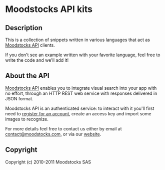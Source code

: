 # Moodstocks API kits

## Description

This is a collection of snippets written in various languages
that act as [Moodstocks API](http://www.moodstocks.com/visual-search-as-a-service/)
clients.

If you don't see an example written with your favorite language, feel free to
write the code and we'll add it!

## About the API

[Moodstocks API](http://www.moodstocks.com/visual-search-as-a-service/)
enables you to integrate visual search into your app with no effort, through an
HTTP REST web service with responses delivered in JSON format.

Moodstocks API is an authenticated service: to interact with it you'll first
need to [register for an account](http://api.moodstocks.com/signup), create an
access key and import some images to recognize.

For more details feel free to contact us either by email at
<a href="m&#x61;&#x69;l&#116;&#111;:&#x63;&#x6F;&#110;&#x74;&#097;&#099;&#x74;&#064;&#109;&#x6F;&#x6F;&#x64;&#115;&#x74;&#111;&#099;&#x6B;s&#x2E;&#099;&#x6F;&#109;">&#x63;&#x6F;&#110;&#x74;&#097;&#099;&#x74;&#064;&#109;&#x6F;&#x6F;&#x64;&#115;&#x74;&#111;&#099;&#x6B;s&#x2E;&#099;&#x6F;&#109;</a>,
or via our
[website](http://www.moodstocks.com/contact-us/).

## Copyright

Copyright (c) 2010-2011 Moodstocks SAS
